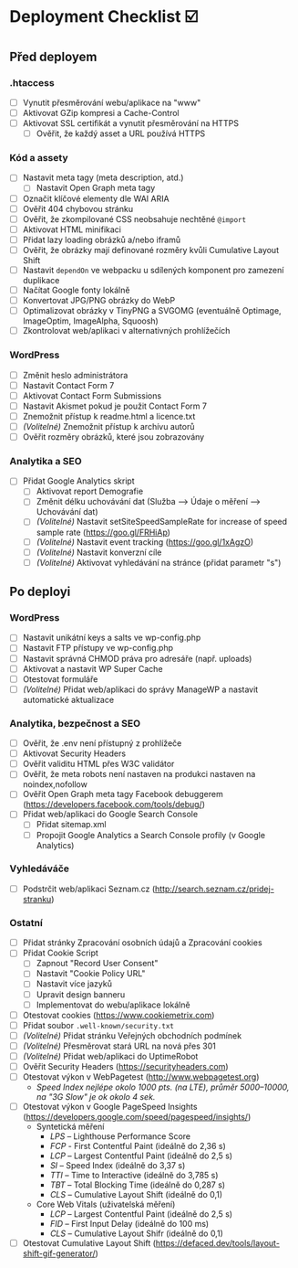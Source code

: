 # Deployment Checklist ☑️

## Před deployem

### .htaccess
- [ ] Vynutit přesměrování webu/aplikace na "www"
- [ ] Aktivovat GZip kompresi a Cache-Control
- [ ] Aktivovat SSL certifikát a vynutit přesměrování na HTTPS
	- [ ] Ověřit, že každý asset a URL používá HTTPS

### Kód a assety
- [ ] Nastavit meta tagy (meta description, atd.)
	- [ ] Nastavit Open Graph meta tagy
- [ ] Označit klíčové elementy dle WAI ARIA
- [ ] Ověřit 404 chybovou stránku
- [ ] Ověřit, že zkompilované CSS neobsahuje nechtěné `@import`
- [ ] Aktivovat HTML minifikaci
- [ ] Přidat lazy loading obrázků a/nebo iframů
- [ ] Ověřit, že obrázky mají definované rozměry kvůli Cumulative Layout Shift
- [ ] Nastavit `dependOn` ve webpacku u sdílených komponent pro zamezení duplikace
- [ ] Načítat Google fonty lokálně
- [ ] Konvertovat JPG/PNG obrázky do WebP
- [ ] Optimalizovat obrázky v TinyPNG a SVGOMG (eventuálně Optimage, ImageOptim, ImageAlpha, Squoosh)
- [ ] Zkontrolovat web/aplikaci v alternativných prohlížečích

### WordPress
- [ ] Změnit heslo administrátora
- [ ] Nastavit Contact Form 7
- [ ] Aktivovat Contact Form Submissions
- [ ] Nastavit Akismet pokud je použit Contact Form 7
- [ ] Znemožnit přístup k readme.html a licence.txt
- [ ] _(Volitelné)_ Znemožnit přístup k archívu autorů
- [ ] Ověřit rozměry obrázků, které jsou zobrazovány

### Analytika a SEO
- [ ] Přidat Google Analytics skript
	- [ ] Aktivovat report Demografie
	- [ ] Změnit délku uchovávání dat (Služba –> Údaje o měření –> Uchovávání dat)
	- [ ] _(Volitelné)_ Nastavit setSiteSpeedSampleRate for increase of speed sample rate (https://goo.gl/FRHiAp) 
	- [ ] _(Volitelné)_ Nastavit event tracking (https://goo.gl/1xAgzO) 
	- [ ] _(Volitelné)_ Nastavit konverzní cíle
	- [ ] _(Volitelné)_ Aktivovat vyhledávání na stránce (přidat parametr "s")

## Po deployi

### WordPress
- [ ] Nastavit unikátní keys a salts ve wp-config.php
- [ ] Nastavit FTP přístupy ve wp-config.php
- [ ] Nastavit správná CHMOD práva pro adresáře (např. uploads)
- [ ] Aktivovat a nastavit WP Super Cache
- [ ] Otestovat formuláře
- [ ] _(Volitelné)_ Přidat web/aplikaci do správy ManageWP a nastavit automatické aktualizace

### Analytika, bezpečnost a SEO
- [ ] Ověřit, že .env není přístupný z prohlížeče
- [ ] Aktivovat Security Headers
- [ ] Ověřit validitu HTML přes W3C validátor
- [ ] Ověřit, že meta robots není nastaven na produkci nastaven na noindex,nofollow
- [ ] Ověřit Open Graph meta tagy Facebook debuggerem (https://developers.facebook.com/tools/debug/)
- [ ] Přidat web/aplikaci do Google Search Console
	- [ ] Přidat sitemap.xml
	- [ ] Propojit Google Analytics a Search Console profily (v Google Analytics)

### Vyhledáváče
- [ ] Podstrčit web/aplikaci Seznam.cz (http://search.seznam.cz/pridej-stranku)

### Ostatní
- [ ] Přidat stránky Zpracování osobních údajů a Zpracování cookies
- [ ] Přidat Cookie Script
	- [ ] Zapnout "Record User Consent"
	- [ ] Nastavit "Cookie Policy URL"
	- [ ] Nastavit více jazyků
	- [ ] Upravit design banneru
	- [ ] Implementovat do webu/aplikace lokálně
- [ ] Otestovat cookies (https://www.cookiemetrix.com)
- [ ] Přidat soubor `.well-known/security.txt`
- [ ] _(Volitelné)_ Přidat stránku Veřejných obchodních podmínek
- [ ] _(Volitelné)_ Přesměrovat stará URL na nová přes 301
- [ ] _(Volitelné)_ Přidat web/aplikaci do UptimeRobot
- [ ] Ověřit Security Headers (https://securityheaders.com)
- [ ] Otestovat výkon v WebPagetest (http://www.webpagetest.org)
	- _Speed Index nejlépe okolo 1000 pts. (na LTE), průměr 5000–10000, na "3G Slow" je ok okolo 4 sek._
- [ ] Otestovat výkon v Google PageSpeed Insights (https://developers.google.com/speed/pagespeed/insights/)
	- Syntetická měření
		- _LPS_ – Lighthouse Performance Score
		- _FCP_ - First Contentful Paint (ideálně do 2,36 s)
		- _LCP_ – Largest Contentful Paint (ideálně do 2,5 s)
		- _SI_ – Speed Index (ideálně do 3,37 s)
		- _TTI_ – Time to Interactive (ideálně do 3,785 s)
		- _TBT_ – Total Blocking Time (ideálně do 0,287 s)
		- _CLS_ – Cumulative Layout Shift (ideálně do 0,1)
	- Core Web Vitals (uživatelská měření)
		- _LCP_ – Largest Contentful Paint (ideálně do 2,5 s)
		- _FID_ – First Input Delay (ideálně do 100 ms)
		- _CLS_ – Cumulative Layout Shifr (ideálně do 0,1)
- [ ] Otestovat Cumulative Layout Shift (https://defaced.dev/tools/layout-shift-gif-generator/)
